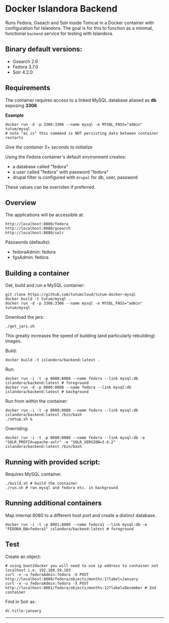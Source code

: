 Docker Islandora Backend
================

Runs Fedora, Gseach and Solr inside Tomcat in a Docker container with configuration for Islandora. The goal is for this to function as a minimal, functional `backend` service for testing with Islandora.

Binary default versions:
-------------------------------

- Gsearch 2.6
- Fedora 3.7.0
- Solr 4.2.0

Requirements
------------------

The container requires access to a linked MySQL database aliased as **db** exposing **3306**. 

**Example**

```
docker run -d -p 3306:3306 --name mysql -e MYSQL_PASS="admin" tutum/mysql
# note "as is" this command is NOT persisting data between container restarts
```

_Give the container 5+ seconds to initialize_

Using the Fedora container's default environment creates:

- a database called "fedora"
- a user called "fedora" with password "fedora"
- drupal filter is configured with `drupal` for db, user, password

These values can be overriden if preferred.

Overview
-------------

The applications will be accessible at:

```
http://localhost:8080/fedora
http://localhost:8080/gsearch
http://localhost:8080/solr
```

Passwords (defaults):

- fedoraAdmin: fedora
- fgsAdmin: fedora

Building a container
--------------------------

Get, build and run a MySQL container:

```
git clone https://github.com/tutumcloud/tutum-docker-mysql
docker build -t tutum/mysql .
docker run -d -p 3306:3306 --name mysql -e MYSQL_PASS="admin" tutum/mysql
```

Download the jars:

```
./get_jars.sh
```

This greatly increases the speed of building (and particularly rebuilding) images.

Build:

```
docker build -t islandora/backend:latest .
```

Run:

```
docker run -i -t -p 8080:8080 --name fedora --link mysql:db islandora/backend:latest # foreground
docker run -d -p 8080:8080 --name fedora --link mysql:db islandora/backend:latest # background
```

Run from within the container:

```
docker run -i -t -p 8080:8080 --name fedora --link mysql:db islandora/backend:latest /bin/bash
./setup.sh &
```

Overriding:

```
docker run -i -t -p 8080:8080 --name fedora --link mysql:db -e "SOLR_PREFIX=apache-solr" -e "SOLR_VERSION=3.6.2" islandora/backend:latest /bin/bash
```

Running with provided script:
--------------------------------------

Requires MySQL container.

```
./build.sh # build the container
./run.sh # run mysql and fedora etc. in background
```

Running additional containers
---------------------------------------

Map internal 8080 to a different host port and create a distinct database.

```
docker run -i -t -p 8081:8080 --name fedora1 --link mysql:db -e "FEDORA_DB=fedora1" islandora/backend:latest # foreground
```

Test
------

Create an object:

```
# using boot2docker you will need to use ip address to container not localhost i.e. 192.168.59.103
curl -v -u fedoraAdmin:fedora -X POST http://localhost:8080/fedora/objects/months:1?label=January
curl -v -u fedoraAdmin:fedora -X POST http://localhost:8081/fedora/objects/months:12?label=December # 2nd container
```

Find in Solr as:

```
dc.title:january
```

---
